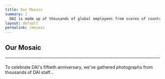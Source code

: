 ```yaml
---
title: Our Mosaic
summary: |
  DAI is made up of thousands of global employees from scores of countries. What better way to celebrate our company's diversity, talent, and passion than with all our smiling faces?
layout: default
permalink: /mosaic
--- 
```

<section class="hero bold">
  <div class="hero-body artifacts">
    <div class="container">
      <h1 class="title is-size-4-mobile is-size-2-desktop">
        Our Mosaic
        <hr class="bar">
      </h1>
        <p>To celebrate DAI's fiftieth anniversary, we've gathered photographs from thousands of DAI staff...</p>
    </div>
  </div>
</section>
<section>
  <div class="container">
    <div id="pictureMosaicsEmbed"></div>
        <script src="https://www.picturemosaics.com/photo-mosaic-tool/js/mosaicEmbed.js"></script>
        <script>
        var pmFrame = new Pmframe({element: "pictureMosaicsEmbed", paddingBottom: '36.5930%', uid: 'M2673331', pid: 'p0', stor: 's4/v92', width: '100%', height: '100%', displayOrder: 1});
        pmFrame.init();
        </script>
  </div>
</section>